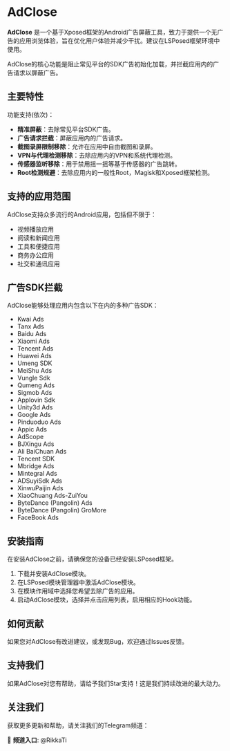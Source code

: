 # AdClose

**AdClose** 是一个基于Xposed框架的Android广告屏蔽工具，致力于提供一个无广告的应用浏览体验，旨在优化用户体验并减少干扰。建议在LSPosed框架环境中使用。

AdClose的核心功能是阻止常见平台的SDK广告初始化加载，并拦截应用内的广告请求以屏蔽广告。

## 主要特性

功能支持(依次)：

- **精准屏蔽**：去除常见平台SDK广告。
- **广告请求拦截**：屏蔽应用内的广告请求。
- **截图录屏限制移除**：允许在应用中自由截图和录屏。
- **VPN与代理检测移除**：去除应用内的VPN和系统代理检测。
- **传感器监听移除**：用于禁用摇一摇等基于传感器的广告跳转。
- **Root检测规避**：去除应用内的一般性Root，Magisk和Xposed框架检测。


## 支持的应用范围

AdClose支持众多流行的Android应用，包括但不限于：

- 视频播放应用
- 阅读和新闻应用
- 工具和便捷应用
- 商务办公应用
- 社交和通讯应用


## 广告SDK拦截

AdClose能够处理应用内包含以下在内的多种广告SDK：

- Kwai Ads
- Tanx Ads
- Baidu Ads
- Xiaomi Ads
- Tencent Ads
- Huawei Ads
- Umeng SDK
- MeiShu Ads
- Vungle Sdk
- Qumeng Ads
- Sigmob Ads
- Applovin Sdk
- Unity3d Ads
- Google Ads
- Pinduoduo Ads
- Appic Ads
- AdScope
- BJXingu Ads
- Ali BaiChuan Ads
- Tencent SDK
- Mbridge Ads
- Mintegral Ads
- ADSuyiSdk Ads
- XinwuPaijin Ads
- XiaoChuang Ads-ZuiYou
- ByteDance (Pangolin) Ads
- ByteDance (Pangolin) GroMore
- FaceBook Ads


## 安装指南

在安装AdClose之前，请确保您的设备已经安装LSPosed框架。

1. 下载并安装AdClose模块。
2. 在LSPosed模块管理器中激活AdClose模块。
3. 在模块作用域中选择您希望去除广告的应用。
4. 启动AdClose模块，选择并点击应用列表，启用相应的Hook功能。


## 如何贡献

如果您对AdClose有改进建议，或发现Bug，欢迎通过Issues反馈。


## 支持我们

如果AdClose对您有帮助，请给予我们Star支持！这是我们持续改进的最大动力。


## 关注我们

获取更多更新和帮助，请关注我们的Telegram频道：

🌟 **频道入口**: @RikkaTi
